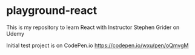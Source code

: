 # playground-react
This is my repository to learn React with Instructor Stephen Grider on Udemy

Initial test project is on CodePen.io 
https://codepen.io/wxu/pen/oQmvgM 
